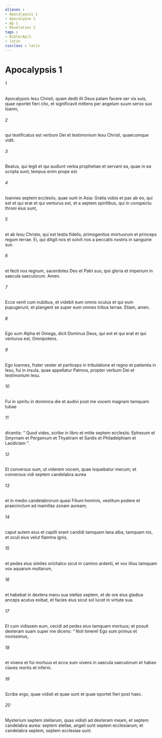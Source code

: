 ```yaml
---
aliases : 
- Apocalypsis 1
- Apocalypse 1
- Ap 1
- Revelation 1
tags : 
- Bible/Ap/1
- latin
cssclass : latin
---
```


# Apocalypsis 1

###### 1
Apocalypsis Iesu Christi, quam dedit illi Deus palam facere ser vis suis, quae oportet fieri cito, et significavit mittens per angelum suum servo suo Ioanni, 
###### 2
qui testificatus est verbum Dei et testimonium Iesu Christi, quaecumque vidit. 
###### 3
Beatus, qui legit et qui audiunt verba prophetiae et servant ea, quae in ea scripta sunt; tempus enim prope est.
###### 4
Ioannes septem ecclesiis, quae sunt in Asia: Gratia vobis et pax ab eo, qui est et qui erat et qui venturus est, et a septem spiritibus, qui in conspectu throni eius sunt, 
###### 5
et ab Iesu Christo, qui est testis fidelis, primogenitus mortuorum et princeps regum terrae. Ei, qui diligit nos et solvit nos a peccatis nostris in sanguine suo 
###### 6
et fecit nos regnum, sacerdotes Deo et Patri suo, ipsi gloria et imperium in saecula saeculorum. Amen.
###### 7
Ecce venit cum nubibus, et videbit eum omnis oculus et qui eum pupugerunt, et plangent se super eum omnes tribus terrae. Etiam, amen.
###### 8
Ego sum Alpha et Omega, dicit Dominus Deus, qui est et qui erat et qui venturus est, Omnipotens.
###### 9
Ego Ioannes, frater vester et particeps in tribulatione et regno et patientia in Iesu, fui in insula, quae appellatur Patmos, propter verbum Dei et testimonium Iesu. 
###### 10
Fui in spiritu in dominica die et audivi post me vocem magnam tamquam tubae 
###### 11
dicentis: “ Quod vides, scribe in libro et mitte septem ecclesiis: Ephesum et Smyrnam et Pergamum et Thyatiram et Sardis et Philadelphiam et Laodiciam ”. 
###### 12
Et conversus sum, ut viderem vocem, quae loquebatur mecum; et conversus vidi septem candelabra aurea 
###### 13
et in medio candelabrorum quasi Filium hominis, vestitum podere et praecinctum ad mamillas zonam auream; 
###### 14
caput autem eius et capilli erant candidi tamquam lana alba, tamquam nix, et oculi eius velut flamma ignis, 
###### 15
et pedes eius similes orichalco sicut in camino ardenti, et vox illius tamquam vox aquarum multarum, 
###### 16
et habebat in dextera manu sua stellas septem, et de ore eius gladius anceps acutus exibat, et facies eius sicut sol lucet in virtute sua.
###### 17
Et cum vidissem eum, cecidi ad pedes eius tamquam mortuus; et posuit dexteram suam super me dicens: “ Noli timere! Ego sum primus et novissimus, 
###### 18
et vivens et fui mortuus et ecce sum vivens in saecula saeculorum et habeo claves mortis et inferni. 
###### 19
Scribe ergo, quae vidisti et quae sunt et quae oportet fieri post haec. 
###### 20
Mysterium septem stellarum, quas vidisti ad dexteram meam, et septem candelabra aurea: septem stellae, angeli sunt septem ecclesiarum; et candelabra septem, septem ecclesiae sunt.
